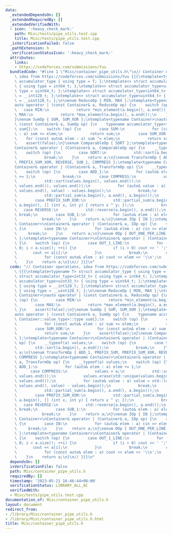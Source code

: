```yaml
---
data:
  _extendedDependsOn: []
  _extendedRequiredBy: []
  _extendedVerifiedWith:
  - icon: ':heavy_check_mark:'
    path: Misc/tests/pipe_utils.test.cpp
    title: Misc/tests/pipe_utils.test.cpp
  _isVerificationFailed: false
  _pathExtension: h
  _verificationStatusIcon: ':heavy_check_mark:'
  attributes:
    links:
    - https://codeforces.com/submissions/Yuu
  bundledCode: "#line 1 \"Misc/container_pipe_utils.h\"\n// Container operations,\
    \ idea from https://codeforces.com/submissions/Yuu {{{\ntemplate<typename T> struct\
    \ accumulator_type { using type = T; };\ntemplate<> struct accumulator_type<int32_t>\
    \ { using type = int64_t; };\ntemplate<> struct accumulator_type<uint32_t> { using\
    \ type = uint64_t; };\ntemplate<> struct accumulator_type<int64_t> { using type\
    \ = __int128_t; };\ntemplate<> struct accumulator_type<uint64_t> { using type\
    \ = __uint128_t; };\n\nenum ReduceOp { MIN, MAX };\ntemplate<typename Container>\n\
    auto operator | (const Container& a, ReduceOp op) {\n    switch (op) {\n     \
    \   case MIN:\n            return *min_element(a.begin(), a.end());\n        case\
    \ MAX:\n            return *max_element(a.begin(), a.end());\n    }\n    assert(false);\n\
    }\nenum SumOp { SUM, SUM_XOR };\ntemplate<typename Container>\nauto operator |\
    \ (const Container& a, SumOp op) {\n    typename accumulator_type<typename Container::value_type>::type\
    \ sum{};\n    switch (op) {\n        case SUM:\n            for (const auto& elem\
    \ : a) sum += elem;\n            return sum;\n        case SUM_XOR:\n        \
    \    for (const auto& elem : a) sum ^= elem;\n            return sum;\n    }\n\
    \    assert(false);\n}\nenum ComparableOp { SORT };\ntemplate<typename Container>\n\
    Container& operator | (Container& a, ComparableOp op) {\n    __typeof(a) values;\n\
    \    switch (op) {\n        case SORT:\n            std::sort(a.begin(), a.end());\n\
    \            break;\n    }\n    return a;\n}\nenum TransformOp { ADD_1, PREFIX_SUM,\
    \ PREFIX_SUM_XOR, REVERSE, SUB_1, COMPRESS };\ntemplate<typename Container>\n\
    Container& operator | (Container& a, TransformOp op) {\n    __typeof(a) values;\n\
    \    switch (op) {\n        case ADD_1:\n            for (auto& elem : a) elem\
    \ += 1;\n            break;\n        case COMPRESS:\n            values = a;\n\
    \            std::sort(values.begin(), values.end());\n            values.erase(std::unique(values.begin(),\
    \ values.end()), values.end());\n            for (auto& value : a) value = std::lower_bound(values.begin(),\
    \ values.end(), value) - values.begin();\n            break;\n        case PREFIX_SUM:\n\
    \            std::partial_sum(a.begin(), a.end(), a.begin());\n            break;\n\
    \        case PREFIX_SUM_XOR:\n            std::partial_sum(a.begin(), a.end(),\
    \ a.begin(), [] (int x, int y) { return x ^ y; });\n            break;\n     \
    \   case REVERSE:\n            std::reverse(a.begin(), a.end());\n           \
    \ break;\n        case SUB_1:\n            for (auto& elem : a) elem -= 1;\n \
    \           break;\n    }\n    return a;\n}\nenum IOp { IN };\ntemplate<typename\
    \ Container>\nContainer& operator | (Container& a, IOp op) {\n    switch (op)\
    \ {\n        case IN:\n            for (auto& elem : a) cin >> elem;\n       \
    \     break;\n    }\n    return a;\n}\nenum OOp { OUT_ONE_PER_LINE, OUT_1_LINE\
    \ };\ntemplate<typename Container>\nContainer& operator | (Container& a, OOp op)\
    \ {\n    switch (op) {\n        case OUT_1_LINE:\n            for (size_t i =\
    \ 0; i < a.size(); ++i) {\n                if (i > 0) cout << ' ';\n         \
    \       cout << a[i];\n            }\n            break;\n        case OUT_ONE_PER_LINE:\n\
    \            for (const auto& elem : a) cout << elem << '\\n';\n            break;\n\
    \    }\n    return a;\n}\n// }}}\n"
  code: "// Container operations, idea from https://codeforces.com/submissions/Yuu\
    \ {{{\ntemplate<typename T> struct accumulator_type { using type = T; };\ntemplate<>\
    \ struct accumulator_type<int32_t> { using type = int64_t; };\ntemplate<> struct\
    \ accumulator_type<uint32_t> { using type = uint64_t; };\ntemplate<> struct accumulator_type<int64_t>\
    \ { using type = __int128_t; };\ntemplate<> struct accumulator_type<uint64_t>\
    \ { using type = __uint128_t; };\n\nenum ReduceOp { MIN, MAX };\ntemplate<typename\
    \ Container>\nauto operator | (const Container& a, ReduceOp op) {\n    switch\
    \ (op) {\n        case MIN:\n            return *min_element(a.begin(), a.end());\n\
    \        case MAX:\n            return *max_element(a.begin(), a.end());\n   \
    \ }\n    assert(false);\n}\nenum SumOp { SUM, SUM_XOR };\ntemplate<typename Container>\n\
    auto operator | (const Container& a, SumOp op) {\n    typename accumulator_type<typename\
    \ Container::value_type>::type sum{};\n    switch (op) {\n        case SUM:\n\
    \            for (const auto& elem : a) sum += elem;\n            return sum;\n\
    \        case SUM_XOR:\n            for (const auto& elem : a) sum ^= elem;\n\
    \            return sum;\n    }\n    assert(false);\n}\nenum ComparableOp { SORT\
    \ };\ntemplate<typename Container>\nContainer& operator | (Container& a, ComparableOp\
    \ op) {\n    __typeof(a) values;\n    switch (op) {\n        case SORT:\n    \
    \        std::sort(a.begin(), a.end());\n            break;\n    }\n    return\
    \ a;\n}\nenum TransformOp { ADD_1, PREFIX_SUM, PREFIX_SUM_XOR, REVERSE, SUB_1,\
    \ COMPRESS };\ntemplate<typename Container>\nContainer& operator | (Container&\
    \ a, TransformOp op) {\n    __typeof(a) values;\n    switch (op) {\n        case\
    \ ADD_1:\n            for (auto& elem : a) elem += 1;\n            break;\n  \
    \      case COMPRESS:\n            values = a;\n            std::sort(values.begin(),\
    \ values.end());\n            values.erase(std::unique(values.begin(), values.end()),\
    \ values.end());\n            for (auto& value : a) value = std::lower_bound(values.begin(),\
    \ values.end(), value) - values.begin();\n            break;\n        case PREFIX_SUM:\n\
    \            std::partial_sum(a.begin(), a.end(), a.begin());\n            break;\n\
    \        case PREFIX_SUM_XOR:\n            std::partial_sum(a.begin(), a.end(),\
    \ a.begin(), [] (int x, int y) { return x ^ y; });\n            break;\n     \
    \   case REVERSE:\n            std::reverse(a.begin(), a.end());\n           \
    \ break;\n        case SUB_1:\n            for (auto& elem : a) elem -= 1;\n \
    \           break;\n    }\n    return a;\n}\nenum IOp { IN };\ntemplate<typename\
    \ Container>\nContainer& operator | (Container& a, IOp op) {\n    switch (op)\
    \ {\n        case IN:\n            for (auto& elem : a) cin >> elem;\n       \
    \     break;\n    }\n    return a;\n}\nenum OOp { OUT_ONE_PER_LINE, OUT_1_LINE\
    \ };\ntemplate<typename Container>\nContainer& operator | (Container& a, OOp op)\
    \ {\n    switch (op) {\n        case OUT_1_LINE:\n            for (size_t i =\
    \ 0; i < a.size(); ++i) {\n                if (i > 0) cout << ' ';\n         \
    \       cout << a[i];\n            }\n            break;\n        case OUT_ONE_PER_LINE:\n\
    \            for (const auto& elem : a) cout << elem << '\\n';\n            break;\n\
    \    }\n    return a;\n}\n// }}}\n"
  dependsOn: []
  isVerificationFile: false
  path: Misc/container_pipe_utils.h
  requiredBy: []
  timestamp: '2023-05-21 16:46:44+08:00'
  verificationStatus: LIBRARY_ALL_AC
  verifiedWith:
  - Misc/tests/pipe_utils.test.cpp
documentation_of: Misc/container_pipe_utils.h
layout: document
redirect_from:
- /library/Misc/container_pipe_utils.h
- /library/Misc/container_pipe_utils.h.html
title: Misc/container_pipe_utils.h
---
```

